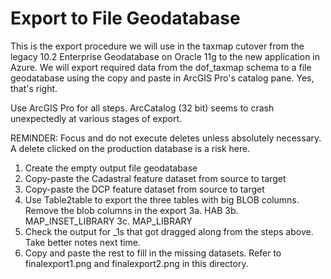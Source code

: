 # Export to File Geodatabase

This is the export procedure we will use in the taxmap cutover from the legacy 10.2 Enterprise Geodatabase on Oracle 11g to the new application in Azure.  We will export required data from the dof_taxmap schema to a file geodatabase using the copy and paste in ArcGIS Pro's catalog pane. Yes, that's right.

Use ArcGIS Pro for all steps.  ArcCatalog (32 bit) seems to crash unexpectedly at various stages of export. 

REMINDER: Focus and do not execute deletes unless absolutely necessary.  A delete clicked on the production database is a risk here.   

1. Create the empty output file geodatabase
2. Copy-paste the Cadastral feature dataset from source to target
3. Copy-paste the DCP feature  dataset from source to target
3. Use Table2table to export the three tables with big BLOB columns.  Remove the blob columns in the export
    3a. HAB
    3b. MAP_INSET_LIBRARY
    3c. MAP_LIBRARY
4. Check the output for _1s that got dragged along from the steps above.  Take better notes next time. 
5.  Copy and paste the rest to fill in the missing datasets.  Refer to finalexport1.png and finalexport2.png in this directory.
